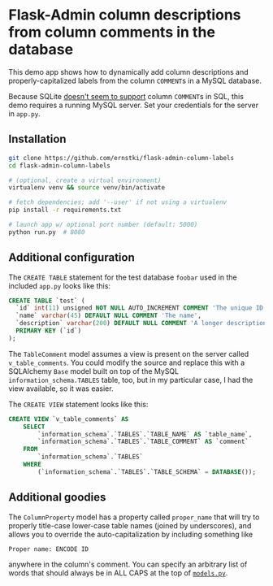 # Flask-Admin column descriptions from column comments in the database

This demo app shows how to dynamically add column descriptions and
properly-capitalized labels from the column `COMMENT`s in a MySQL database.

Because SQLite [doesn't seem to support][1] column `COMMENT`s in SQL, this
demo requires a running MySQL server. Set your credentials for the server in
`app.py`.

## Installation

```bash
git clone https://github.com/ernstki/flask-admin-column-labels 
cd flask-admin-column-labels

# (optional, create a virtual environment)
virtualenv venv && source venv/bin/activate

# fetch dependencies; add '--user' if not using a virtualenv
pip install -r requirements.txt

# launch app w/ optional port number (default: 5000)
python run.py  # 8080
```

## Additional configuration

The `CREATE TABLE` statement for the test database `foobar` used in the
included `app.py` looks like this:

```sql
CREATE TABLE `test` (
  `id` int(11) unsigned NOT NULL AUTO_INCREMENT COMMENT 'The unique ID for the record',
  `name` varchar(45) DEFAULT NULL COMMENT 'The name',
  `description` varchar(200) DEFAULT NULL COMMENT 'A longer description',
  PRIMARY KEY (`id`)
);
```

The `TableComment` model assumes a view is present on the server called
`v_table_comments`. You could modify the source and replace this with
a SQLAlchemy `Base` model built on top of the MySQL
`information_schema.TABLES` table, too, but in my particular case, I had the
view available, so it was easier.

The `CREATE VIEW` statement looks like this:

```sql
CREATE VIEW `v_table_comments` AS
    SELECT 
        `information_schema`.`TABLES`.`TABLE_NAME` AS `table_name`,
        `information_schema`.`TABLES`.`TABLE_COMMENT` AS `comment`
    FROM
        `information_schema`.`TABLES`
    WHERE
        (`information_schema`.`TABLES`.`TABLE_SCHEMA` = DATABASE());
```

## Additional goodies

The `ColumnProperty` model has a property called `proper_name` that will try
to properly title-case lower-case table names (joined by underscores), and
allows you to override the auto-capitalization by including something like

```
Proper name: ENCODE ID
```

anywhere in the column's comment. You can specify an arbitrary list of words
that should always be in ALL CAPS at the top of
[`models.py`](./blob/master/models.py).

[1]: https://www.sqlite.org/lang.html
